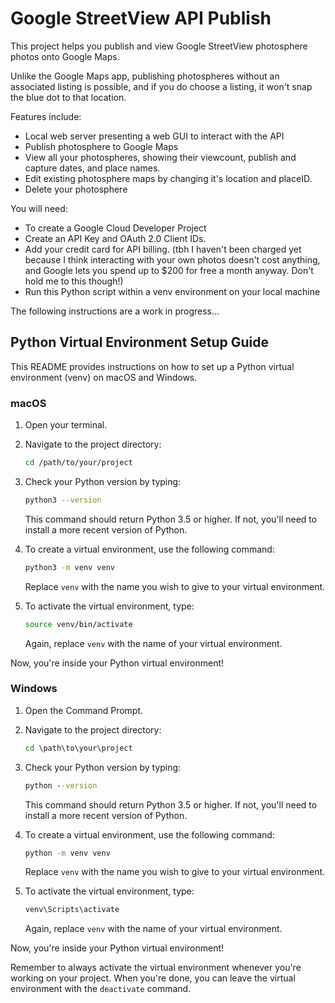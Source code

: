 # Google StreetView API Publish

This project helps you publish and view Google StreetView photosphere photos onto Google Maps.

Unlike the Google Maps app, publishing photospheres without an associated listing is possible, and if you do choose a listing, it won't snap the blue dot to that location.

Features include:
- Local web server presenting a web GUI to interact with the API
- Publish photosphere to Google Maps
- View all your photospheres, showing their viewcount, publish and capture dates, and place names.
- Edit existing photosphere maps by changing it's location and placeID.
- Delete your photosphere

You will need:
- To create a Google Cloud Developer Project
- Create an API Key and OAuth 2.0 Client IDs. 
- Add your credit card for API billing. (tbh I haven't been charged yet because I think interacting with your own photos doesn't cost anything, and Google lets you spend up to $200 for free a month anyway. Don't hold me to this though!)
- Run this Python script within a venv environment on your local machine

The following instructions are a work in progress...

## Python Virtual Environment Setup Guide

This README provides instructions on how to set up a Python virtual environment (venv) on macOS and Windows.

### macOS

1. Open your terminal.

2. Navigate to the project directory:
    ```bash
    cd /path/to/your/project
    ```

3. Check your Python version by typing:
    ```bash
    python3 --version
    ```
    This command should return Python 3.5 or higher. If not, you'll need to install a more recent version of Python.

4. To create a virtual environment, use the following command:
    ```bash
    python3 -m venv venv
    ```
    Replace `venv` with the name you wish to give to your virtual environment.

5. To activate the virtual environment, type:
    ```bash
    source venv/bin/activate
    ```
    Again, replace `venv` with the name of your virtual environment.

Now, you're inside your Python virtual environment!

### Windows

1. Open the Command Prompt.

2. Navigate to the project directory:
    ```cmd
    cd \path\to\your\project
    ```

3. Check your Python version by typing:
    ```cmd
    python --version
    ```
    This command should return Python 3.5 or higher. If not, you'll need to install a more recent version of Python.

4. To create a virtual environment, use the following command:
    ```cmd
    python -m venv venv
    ```
    Replace `venv` with the name you wish to give to your virtual environment.

5. To activate the virtual environment, type:
    ```cmd
    venv\Scripts\activate
    ```
    Again, replace `venv` with the name of your virtual environment.

Now, you're inside your Python virtual environment!

Remember to always activate the virtual environment whenever you're working on your project. When you're done, you can leave the virtual environment with the `deactivate` command. 


